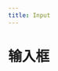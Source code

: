 ```yaml
---
title: Input
---
```

# 输入框

<ClientOnly>
<input-demos></input-demos>
<input-demos-1></input-demos-1>
</ClientOnly>